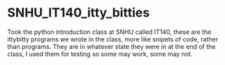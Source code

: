 # SNHU_IT140_itty_bitties
Took the python introduction class at SNHU called IT140, these are the ittybitty programs we wrote in the class, more like snipets of code, rather than programs. They are in whatever state they were in at the end of the class, I used them for testing so some may work, some may not.
